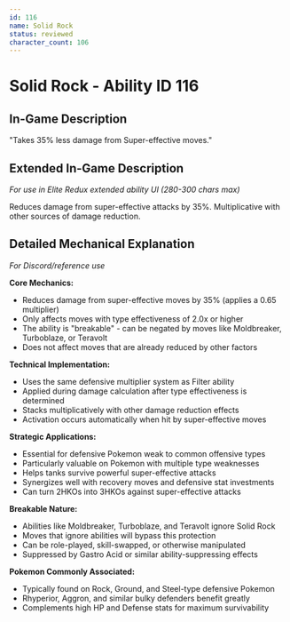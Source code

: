 ```yaml
---
id: 116
name: Solid Rock
status: reviewed
character_count: 106
---
```


# Solid Rock - Ability ID 116

## In-Game Description
"Takes 35% less damage from Super-effective moves."

## Extended In-Game Description
*For use in Elite Redux extended ability UI (280-300 chars max)*

Reduces damage from super-effective attacks by 35%. Multiplicative with other sources of damage reduction.

## Detailed Mechanical Explanation
*For Discord/reference use*

**Core Mechanics:**
- Reduces damage from super-effective moves by 35% (applies a 0.65 multiplier)
- Only affects moves with type effectiveness of 2.0x or higher
- The ability is "breakable" - can be negated by moves like Moldbreaker, Turboblaze, or Teravolt
- Does not affect moves that are already reduced by other factors

**Technical Implementation:**
- Uses the same defensive multiplier system as Filter ability
- Applied during damage calculation after type effectiveness is determined
- Stacks multiplicatively with other damage reduction effects
- Activation occurs automatically when hit by super-effective moves

**Strategic Applications:**
- Essential for defensive Pokemon weak to common offensive types
- Particularly valuable on Pokemon with multiple type weaknesses
- Helps tanks survive powerful super-effective attacks
- Synergizes well with recovery moves and defensive stat investments
- Can turn 2HKOs into 3HKOs against super-effective attacks

**Breakable Nature:**
- Abilities like Moldbreaker, Turboblaze, and Teravolt ignore Solid Rock
- Moves that ignore abilities will bypass this protection
- Can be role-played, skill-swapped, or otherwise manipulated
- Suppressed by Gastro Acid or similar ability-suppressing effects

**Pokemon Commonly Associated:**
- Typically found on Rock, Ground, and Steel-type defensive Pokemon
- Rhyperior, Aggron, and similar bulky defenders benefit greatly
- Complements high HP and Defense stats for maximum survivability